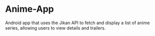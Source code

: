 # Anime-App
Android app that uses the Jikan API to fetch and display a list of anime series, allowing users to view details and trailers.

